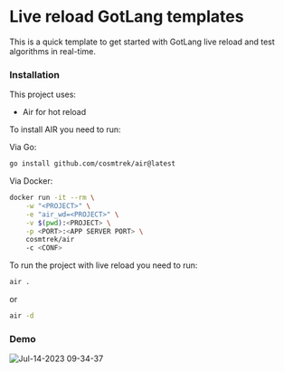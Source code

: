 # Live reload GotLang templates

This is a quick template to get started with GotLang live reload and test algorithms in real-time.

### Installation

This project uses:

- Air for hot reload

To install AIR you need to run:

Via Go:

```bash
go install github.com/cosmtrek/air@latest
```

Via Docker:

```bash
docker run -it --rm \
    -w "<PROJECT>" \
    -e "air_wd=<PROJECT>" \
    -v $(pwd):<PROJECT> \
    -p <PORT>:<APP SERVER PORT> \
    cosmtrek/air
    -c <CONF>
```

To run the project with live reload you need to run:

```bash
air .
```

or

```bash
air -d
```
### Demo
![Jul-14-2023 09-34-37](https://github.com/mendesbarreto/hot-reload-golang-template/assets/2684784/104c7eec-5dfe-439b-99b5-ff40104291ca)
